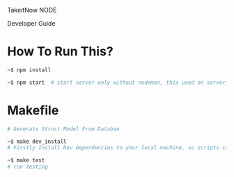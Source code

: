 TakeitNow NODE



Developer Guide

# How To Run This?
```bash
~$ npm install

~$ npm start  # start server only without nodemon, this used on server
```


#  Makefile
```bash
# Generate Struct Model From Databse

~$ make dev_install
# Firstly Install Dev Dependencies to your local machine, so scripts can run.

~$ make test
# run testing

```
